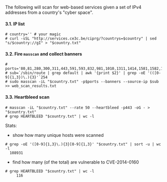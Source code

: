 The following will scan for web-based services given a set of IPv4 addresses from a country's "cyber space".

#### 3.1. IP list
```
# country='' # your magic
# curl -sSL "http://services.ce3c.be/ciprg/?countrys=$country" | sed "s/$country://gI" > "$country.txt"
```

#### 3.2. Fire `masscan` and collect banners
```
# ports='80,81,280,300,311,443,591,593,832,981,1010,1311,1414,1581,1582,1583,2082,2086,2087,2095,2096,2480,3000,3128,3333,3702,4125,4243,4444,4445,4567,4711,4712,4847,4993,5000,5010,5104,5108,5280,5281,5357,5433,5555,5556,5800,5988,5989,6200,6201,6225,6227,6240,6244,6255,6436,6437,6543,7000,7001,7002,7396,7474,8000,8001,8008,8014,8042,8069,8080,8081,8083,8088,8090,8091,8118,8123,8172,8200,8222,8243,8280,8281,8333,8337,8384,8443,8500,8530,8531,8834,8840,8880,8887,8888,8983,9000,9043,9060,9080,9090,9091,9200,9389,9443,9800,9981,9999,10000,10212,11371,12443,14439,16000,16080,16200,16225,16250,16300,16400,18091,18092,20000,20720,20790,24465,28017,55672'
# sub=`/sbin/route | grep default | awk '{print $2}' | grep -oE '(([0-9]{1,3})\.){3}'`254
# sudo masscan -iL "$country.txt" -p$ports --banners --source-ip $sub >> web_scan_results.txt
```

#### 3.3. Heartbleed scan
```
# masscan -iL "$country.txt" --rate 50 --heartbleed -p443 -oG - > "$country.txt"
# grep HEARTBLEED "$country.txt" | wc -l
```

Stats:
- show how many unique hosts were scanned
```
# grep -oE '([0-9]{1,3}\.){3}[0-9]{1,3}' "$country.txt" | sort -u | wc -l
  108931
```
- find how many (of the total) are vulnerable to CVE-2014-0160
```
# grep HEARTBLEED "$country.txt" | wc -l
     116
```
